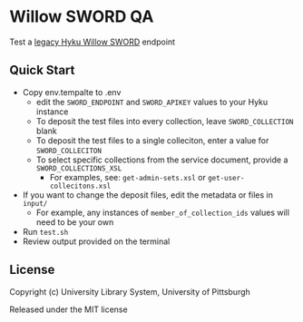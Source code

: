 # Willow SWORD QA

Test a [legacy Hyku Willow SWORD](https://github.com/notch8/willow_sword/releases/tag/v0.3.0) endpoint

## Quick Start

* Copy env.tempalte to .env
  * edit the `SWORD_ENDPOINT` and `SWORD_APIKEY` values to your Hyku instance
  * To deposit the test files into every collection, leave `SWORD_COLLECTION` blank
  * To deposit the test files to a single colleciton, enter a value for `SWORD_COLLECITON`
  * To select specific collections from the service document, provide a `SWORD_COLLECTIONS_XSL`
    * For examples, see: `get-admin-sets.xsl` or `get-user-collecitons.xsl`
* If you want to change the deposit files, edit the metadata or files in `input/`
  * For example, any instances of `member_of_collection_ids` values will need to be your own
* Run `test.sh`
* Review output provided on the terminal

## License

Copyright (c) University Library System, University of Pittsburgh

Released under the MIT license
